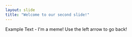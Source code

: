 ```yaml
---
layout: slide
title: "Welcome to our second slide!"
---
```

Example Text - I'm a meme!
Use the left arrow to go back!
